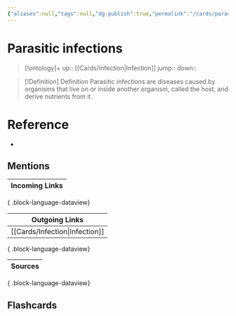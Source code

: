 ```yaml
---
{"aliases":null,"tags":null,"dg-publish":true,"permalink":"/cards/parasitic-infections/","dgPassFrontmatter":true}
---
```


# Parasitic infections

> [!ontology]+
> up:: [[Cards/Infection\|Infection]]
> jump:: 
> down:: 

> [!Definition] Definition
> Parasitic infections are diseases caused by organisms that live on or inside another organism, called the host, and derive nutrients from it.

# Reference
- 

## Mentions
| Incoming Links |
| -------------- |

{ .block-language-dataview}

| Outgoing Links                    |
| --------------------------------- |
| [[Cards/Infection\|Infection]] |

{ .block-language-dataview}

| Sources |
| ------- |

{ .block-language-dataview}

## Flashcards 
